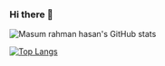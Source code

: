 ### Hi there 👋
![Masum rahman hasan's GitHub stats](https://github-readme-stats.zohan.tech/api?username=Masumrahmanhasan&show_icons=true&locale=en)

<!--
**Masumrahmanhasan/Masumrahmanhasan** is a ✨ _special_ ✨ repository because its `README.md` (this file) appears on your GitHub profile.

Here are some ideas to get you started:

- 🔭 I’m currently working on ...
- 🌱 I’m currently learning ...
- 👯 I’m looking to collaborate on ...
- 🤔 I’m looking for help with ...
- 💬 Ask me about ...
- 📫 How to reach me: ...
- 😄 Pronouns: ...
- ⚡ Fun fact: ...
-->
[![Top Langs](https://github-readme-stats.vercel.app/api/top-langs/?username=Masumrahmanhasan&layout=compact&hide=css,html,blade,shaderlab,glsl,hlsl,makefile&langs_count=8)](https://github.com/Masumrahmanhasan/github-readme-stats)
